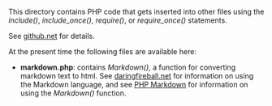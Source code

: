 This directory contains PHP code that gets inserted into other files using the
_include()_, _include_once()_, _require()_, or _require_once()_ statements.

See [github.net](http://www.php.net/manual/en/control-structures.intro.php) for details.

At the present time the following files are available here:

  - **markdown.php**: contains _Markdown()_, a function for converting markdown text to
    html. See [daringfireball.net](http://daringfireball.net/projects/markdown/basics) for
    information on using the Markdown language, and see [PHP
    Markdown](http://michelf.ca/projects/php-markdown/) for information on using the
    _Markdown()_ function.


